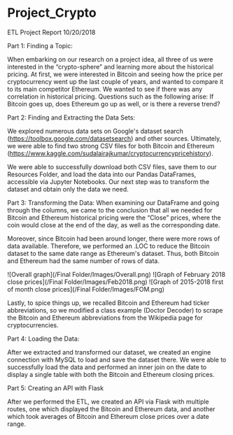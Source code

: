 # Project_Crypto

ETL Project Report 10/20/2018
 
Part 1: Finding a Topic:
 
When embarking on our research on a project idea, all three of us were interested in the “crypto-sphere” and learning more about the historical pricing. At first, we were interested in Bitcoin and seeing how the price per cryptocurrency went up the last couple of years, and wanted to compare it to its main competitor Ethereum. We wanted to see if there was any correlation in historical pricing. Questions such as the following arise: If Bitcoin goes up, does Ethereum go up as well, or is there a reverse trend?
 
Part 2: Finding and Extracting the Data Sets:
 
We explored numerous data sets on Google's dataset search (https://toolbox.google.com/datasetsearch) and other sources. Ultimately, we were able to find two strong CSV files for both Bitcoin and Ethereum (https://www.kaggle.com/sudalairajkumar/cryptocurrencypricehistory).

We were able to successfully download both CSV files, save them to our Resources Folder, and load the data into our Pandas DataFrames, accessible via Jupyter Notebooks. Our next step was to transform the dataset and obtain only the data we need.
 
Part 3: Transforming the Data:
When examining our DataFrame and going through the columns, we came to the conclusion that all we needed for Bitcoin and Ethereum historical pricing were the “Close” prices, where the coin would close at the end of the day, as well as the corresponding date.
 
Moreover, since Bitcoin had been around longer, there were more rows of data available. Therefore, we performed an .LOC to reduce the Bitcoin dataset to the same date range as Ethereum's dataset. Thus, both Bitcoin and Ethereum had the same number of rows of data.

![Overall graph](/Final Folder/Images/Overall.png)
![Graph of February 2018 close prices](/Final Folder/Images/Feb2018.png)
![Graph of 2015-2018 first of month close prices](/Final Folder/Images/FOM.png)

Lastly, to spice things up, we recalled Bitcoin and Ethereum had ticker abbreviations, so we modified a class example (Doctor Decoder) to scrape the Bitcoin and Ethereum abbreviations from the Wikipedia page for cryptocurrencies.
 
Part 4: Loading the Data:
 
After we extracted and transformed our dataset, we created an engine connection with MySQL to load and save the dataset there. We were able to successfully load the data and performed an inner join on the date to display a single table with both the Bitcoin and Ethereum closing prices.
 
Part 5: Creating an API with Flask

After we performed the ETL, we created an API via Flask with multiple routes, one which displayed the Bitcoin and Ethereum data, and another which took averages of Bitcoin and Ethereum close prices over a date range.
